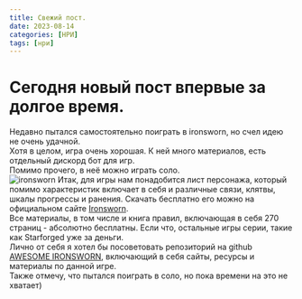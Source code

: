 ```yaml
---
title: Свежий пост.
date: 2023-08-14
categories: [НРИ]
tags: [нри]    
---
```

# Сегодня новый пост впервые за долгое время.<br>
Недавно пытался самостоятельно поиграть в ironsworn, но счел идею не очень удачной.<br>
Хотя в целом, игра очень хорошая. К ней много материалов, есть отдельный дискорд бот для игр. <br>
Помимо прочего, в неё можно играть соло. <br>
![ironsworn](https://static.wixstatic.com/media/4db827_788db05b67594067974fcb8a6f38eefa~mv2.png/v1/fill/w_553,h_449,al_c,q_85,usm_0.66_1.00_0.01,enc_auto/4db827_788db05b67594067974fcb8a6f38eefa~mv2.png)
Итак, для игры нам понадобится лист персонажа, который помимо характеристик включает в себя и различные связи, клятвы, шкалы прогрессы и ранения. Скачать бесплатно его можно на официальном сайте [Ironsworn](https://www.ironswornrpg.com/). <br>
Все материалы, в том числе и книга правил, включающая в себя 270 страниц - абсолютно бесплатны. Если что, остальные игры серии, такие как Starforged уже за деньги. <br>
Лично от себя я хотел бы посоветовать репозиторий на github [AWESOME IRONSWORN](https://github.com/Billiam/awesome-ironsworn), включающий в себя сайты, ресурсы и материалы по данной игре. <br>
Также отмечу, что пытался поиграть в соло, но пока времени на это не хватает) <br> 
